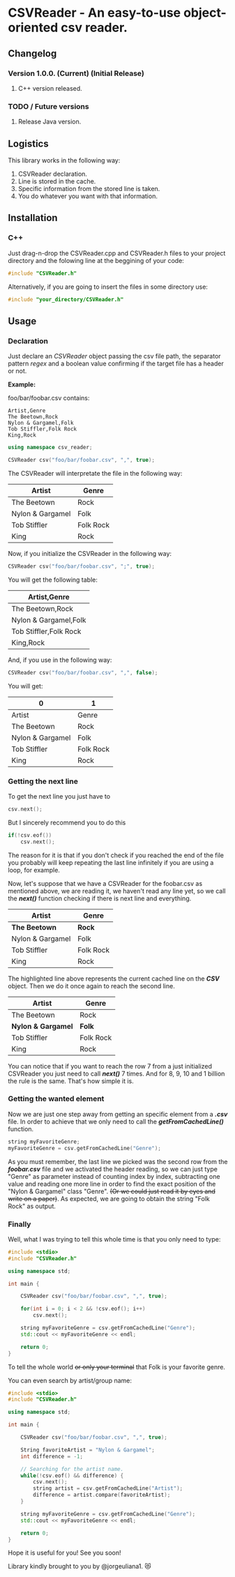 
# CSVReader - An easy-to-use object-oriented csv reader.

## Changelog

### Version 1.0.0. (Current) (Initial Release)

1. C++ version released.

### TODO / Future versions

1. Release Java version.

## Logistics

This library works in the following way:

1. CSVReader declaration.
1. Line is stored in the cache.
1. Specific information from the stored line is taken.
1. You do whatever you want with that information.

## Installation

### C++

Just drag-n-drop the CSVReader.cpp and CSVReader.h files to your project directory and the folowing line at the beggining of your code:

``` c++
#include "CSVReader.h"
```

Alternatively, if you are going to insert the files in some directory use:

``` c++
#include "your_directory/CSVReader.h"
```

## Usage

### Declaration

Just declare an _CSVReader_ object passing the csv file path, the separator pattern _regex_ and a boolean value confirming if the target file has a header or not.

**Example:**

foo/bar/foobar.csv contains:

``` csv
Artist,Genre
The Beetown,Rock
Nylon & Gargamel,Folk
Tob Stiffler,Folk Rock
King,Rock
```

``` c++
using namespace csv_reader;

CSVReader csv("foo/bar/foobar.csv", ",", true);
```

The CSVReader will interpretate the file in the following way:

Artist | Genre
-------|------
The Beetown | Rock
Nylon & Gargamel | Folk
Tob Stiffler | Folk Rock
King | Rock

Now, if you initialize the CSVReader in the following way:

``` c++
CSVReader csv("foo/bar/foobar.csv", ";", true);
```

You will get the following table:

Artist,Genre |
-------------|
The Beetown,Rock|
Nylon & Gargamel,Folk|
Tob Stiffler,Folk Rock|
King,Rock|

And, if you use in the following way:

``` c++
CSVReader csv("foo/bar/foobar.csv", ",", false);
```

You will get:

0 | 1
-------|------
Artist | Genre
The Beetown | Rock
Nylon & Gargamel | Folk
Tob Stiffler | Folk Rock
King | Rock

### Getting the next line

To get the next line you just have to

``` c++
csv.next();
```

But I sincerely recommend you to do this

``` c++
if(!csv.eof())
    csv.next();
```

The reason for it is that if you don't check if you reached the end of the file you probably will keep repeating the last line infinitely if you are using a loop, for example.

Now, let's suppose that we have a CSVReader for the foobar.csv as mentioned above, we are reading it, we haven't read any line yet, so we call the ***next()*** function checking if there is next line and everything.

Artist | Genre
-------|------
**The Beetown** | **Rock**
Nylon & Gargamel | Folk
Tob Stiffler | Folk Rock
King | Rock

The highlighted line above represents the current cached line on the ***CSV*** object.
Then we do it once again to reach the second line.

Artist | Genre
-------|------
The Beetown | Rock
**Nylon & Gargamel** | **Folk**
Tob Stiffler | Folk Rock
King | Rock

You can notice that if you want to reach the row 7 from a just initialized CSVReader you just need to call ***next()*** 7 times. And for 8, 9, 10 and 1 billion the rule is the same. That's how simple it is.

### Getting the wanted element

Now we are just one step away from getting an specific element from a _**.csv**_ file.
In order to achieve that we only need to call the _**getFromCachedLine()**_ function.

``` c++
string myFavoriteGenre;
myFavoriteGenre = csv.getFromCachedLine("Genre");
```

As you must remember, the last line we picked was the second row from the _**foobar.csv**_ file and we activated the header reading, so we can just type "Genre" as parameter instead of counting index by index, subtracting one value and reading one more line in order to find the exact position of the "Nylon & Gargamel" class "Genre". ~~(Or we could just read it by eyes and write on a paper)~~. As expected, we are going to obtain the string "Folk Rock" as output.

### Finally

Well, what I was trying to tell this whole time is that you only need to type:

``` c++
#include <stdio>
#include "CSVReader.h"

using namespace std;

int main {

    CSVReader csv("foo/bar/foobar.csv", ",", true);

    for(int i = 0; i < 2 && !csv.eof(); i++)
        csv.next();

    string myFavoriteGenre = csv.getFromCachedLine("Genre");
    std::cout << myFavoriteGenre << endl;

    return 0;
}
```

To tell the whole world ~~or only your terminal~~ that Folk is your favorite genre.

You can even search by artist/group name:

``` c++
#include <stdio>
#include "CSVReader.h"

using namespace std;

int main {

    CSVReader csv("foo/bar/foobar.csv", ",", true);

    String favoriteArtist = "Nylon & Gargamel";
    int difference = -1;

    // Searching for the artist name.
    while(!csv.eof() && difference) {
        csv.next();
        string artist = csv.getFromCachedLine("Artist");
        difference = artist.compare(favoriteArtist);
    }

    string myFavoriteGenre = csv.getFromCachedLine("Genre");
    std::cout << myFavoriteGenre << endl;

    return 0;
}
```

Hope it is useful for you! See you soon!

Library kindly brought to you by @jorgeuliana1. :heart_eyes_cat:
